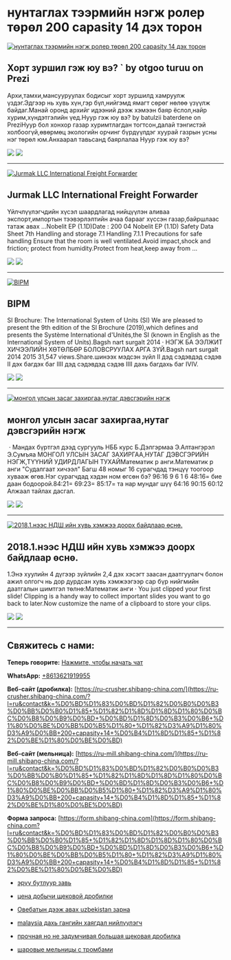 # нунтаглах тээрмийн нэгж ролер төрөл 200 capasity 14 дэх торон

<a href="https://swt.shibang-china.com/?l=ru&img&k=%D0%BD%D1%83%D0%BD%D1%82%D0%B0%D0%B3%D0%BB%D0%B0%D1%85+%D1%82%D1%8D%D1%8D%D1%80%D0%BC%D0%B8%D0%B9%D0%BD+%D0%BD%D1%8D%D0%B3%D0%B6+%D1%80%D0%BE%D0%BB%D0%B5%D1%80+%D1%82%D3%A9%D1%80%D3%A9%D0%BB+200+capasity+14+%D0%B4%D1%8D%D1%85+%D1%82%D0%BE%D1%80%D0%BE%D0%BD" target="_blank">![нунтаглах тээрмийн нэгж ролер төрөл 200 capasity 14 дэх торон](http://static.shibang-china.com/all-800x300/17.jpg)</a>

## Хорт зуршил гэж юу вэ? ` by otgoo turuu on Prezi
Архи,тамхи,мансууруулах бодисыг хорт зуршилд хамруулж үздэг.Эдгээр нь хувь хүн,гэр бүл,нийгэмд ямагт сөрөг нөлөө үзүүлж байдаг.Манай оронд архийг идээний дээж хэмээн баяр ёслол,найр хурим,хүндэтгэлийн үед.Нуур гэж юу вэ? by batulzii baterdene on PreziНуур бол хонхор газар хуримтлагдан тогтсон,далай тэнгистэй холбоогүй,өвөрмөц экологийн орчинг бүрдүүлдэг хуурай газрын усны нэг төрөл юм.Анхаарал тавьсанд баярлалаа Нуур гэж юу вэ?


<a href="https://whatsapp.shibangsoft.com/WhatsApp.php" target="_blank" title="WhatsApp">![](http://static.shibang-china.com/icon/whatsapp.png)</a> <a href="https://swt.shibang-china.com/?l=ru&icon&k=%D0%BD%D1%83%D0%BD%D1%82%D0%B0%D0%B3%D0%BB%D0%B0%D1%85+%D1%82%D1%8D%D1%8D%D1%80%D0%BC%D0%B8%D0%B9%D0%BD+%D0%BD%D1%8D%D0%B3%D0%B6+%D1%80%D0%BE%D0%BB%D0%B5%D1%80+%D1%82%D3%A9%D1%80%D3%A9%D0%BB+200+capasity+14+%D0%B4%D1%8D%D1%85+%D1%82%D0%BE%D1%80%D0%BE%D0%BD" target="_blank">![](http://static.shibang-china.com/icon/chat-ru.png)</a>

---

<a href="https://swt.shibang-china.com/?l=ru&img&k=%D0%BD%D1%83%D0%BD%D1%82%D0%B0%D0%B3%D0%BB%D0%B0%D1%85+%D1%82%D1%8D%D1%8D%D1%80%D0%BC%D0%B8%D0%B9%D0%BD+%D0%BD%D1%8D%D0%B3%D0%B6+%D1%80%D0%BE%D0%BB%D0%B5%D1%80+%D1%82%D3%A9%D1%80%D3%A9%D0%BB+200+capasity+14+%D0%B4%D1%8D%D1%85+%D1%82%D0%BE%D1%80%D0%BE%D0%BD" target="_blank">![Jurmak LLC International Freight Forwarder](http://static.shibang-china.com/all-800x300/1233.jpg)</a>

## Jurmak LLC International Freight Forwarder
Үйлчлүүлэгчдийн хүсэл шаардлагад нийцүүлэн аливаа экспорт,импортын тээвэрлэлтийн ачаа барааг хүссэн газар,байршлаас татаж авах …Nobelit EP (1.1D)Date : 200 04 Nobelit EP (1.1D) Safety Data Sheet 7th Handling and storage 7.1 Handling 7.1.1 Precautions for safe handling Ensure that the room is well ventilated.Avoid impact,shock and friction; protect from humidity.Protect from heat,keep away from …


<a href="https://whatsapp.shibangsoft.com/WhatsApp.php" target="_blank" title="WhatsApp">![](http://static.shibang-china.com/icon/whatsapp.png)</a> <a href="https://swt.shibang-china.com/?l=ru&icon&k=%D0%BD%D1%83%D0%BD%D1%82%D0%B0%D0%B3%D0%BB%D0%B0%D1%85+%D1%82%D1%8D%D1%8D%D1%80%D0%BC%D0%B8%D0%B9%D0%BD+%D0%BD%D1%8D%D0%B3%D0%B6+%D1%80%D0%BE%D0%BB%D0%B5%D1%80+%D1%82%D3%A9%D1%80%D3%A9%D0%BB+200+capasity+14+%D0%B4%D1%8D%D1%85+%D1%82%D0%BE%D1%80%D0%BE%D0%BD" target="_blank">![](http://static.shibang-china.com/icon/chat-ru.png)</a>

---

<a href="https://swt.shibang-china.com/?l=ru&img&k=%D0%BD%D1%83%D0%BD%D1%82%D0%B0%D0%B3%D0%BB%D0%B0%D1%85+%D1%82%D1%8D%D1%8D%D1%80%D0%BC%D0%B8%D0%B9%D0%BD+%D0%BD%D1%8D%D0%B3%D0%B6+%D1%80%D0%BE%D0%BB%D0%B5%D1%80+%D1%82%D3%A9%D1%80%D3%A9%D0%BB+200+capasity+14+%D0%B4%D1%8D%D1%85+%D1%82%D0%BE%D1%80%D0%BE%D0%BD" target="_blank">![BIPM](http://static.shibang-china.com/all-800x300/458.jpg)</a>

## BIPM
SI Brochure: The International System of Units (SI) We are pleased to present the 9th edition of the SI Brochure (2019),which defines and presents the Syst&#232;me International d'Unit&#233;s,the SI (known in English as the International System of Units).Bagsh nart surgalt 2014&nbsp;&#0183;&#32;НЭГЖ БА ЭЭЛЖИТ ХИЧЭЭЛИЙН ХӨТӨЛБӨР БОЛОВСРУУЛАХ АРГА ЗҮЙ.Bagsh nart surgalt 2014 2015 31,547 views.Share.шинээх мэдсэн зүйл II дэд сэдэвдэд сэдэв II дэх багдэх баг IIII дэд сэдэвдэд сэдэв IIII дахь багдахь баг IVIV.


<a href="https://whatsapp.shibangsoft.com/WhatsApp.php" target="_blank" title="WhatsApp">![](http://static.shibang-china.com/icon/whatsapp.png)</a> <a href="https://swt.shibang-china.com/?l=ru&icon&k=%D0%BD%D1%83%D0%BD%D1%82%D0%B0%D0%B3%D0%BB%D0%B0%D1%85+%D1%82%D1%8D%D1%8D%D1%80%D0%BC%D0%B8%D0%B9%D0%BD+%D0%BD%D1%8D%D0%B3%D0%B6+%D1%80%D0%BE%D0%BB%D0%B5%D1%80+%D1%82%D3%A9%D1%80%D3%A9%D0%BB+200+capasity+14+%D0%B4%D1%8D%D1%85+%D1%82%D0%BE%D1%80%D0%BE%D0%BD" target="_blank">![](http://static.shibang-china.com/icon/chat-ru.png)</a>

---

<a href="https://swt.shibang-china.com/?l=ru&img&k=%D0%BD%D1%83%D0%BD%D1%82%D0%B0%D0%B3%D0%BB%D0%B0%D1%85+%D1%82%D1%8D%D1%8D%D1%80%D0%BC%D0%B8%D0%B9%D0%BD+%D0%BD%D1%8D%D0%B3%D0%B6+%D1%80%D0%BE%D0%BB%D0%B5%D1%80+%D1%82%D3%A9%D1%80%D3%A9%D0%BB+200+capasity+14+%D0%B4%D1%8D%D1%85+%D1%82%D0%BE%D1%80%D0%BE%D0%BD" target="_blank">![монгол улсын засаг захиргаа,нутаг дэвсгэрийн нэгж](http://static.shibang-china.com/all-800x300/1314.jpg)</a>

## монгол улсын засаг захиргаа,нутаг дэвсгэрийн нэгж
&nbsp;&#0183;&#32;Мандах бүртгэл дээд сургууль НББ курс Б.Дэлгэрмаа Э.Алтангэрэл Э.Сумъяа МОНГОЛ УЛСЫН ЗАСАГ ЗАХИРГАА,НУТАГ ДЭВСГЭРИЙН НЭГЖ,ТҮҮНИЙ УДИРДЛАГЫН ТУХАЙМатематик р анги.Математик р анги &quot;Судалгаат хичээл&quot; Багш 48 номыг 16 сурагчдад тэнцүү тоогоор хувааж өгөв.Нэг сурагчдад хэдэн ном өгсөн бэ? 96:16 9 6 1 6 48:16= бие даан бодоорой.84:21= 69:23= 85:17= та нар мундаг шүү 64:16 90:15 60:12 Алжаал тайлах дасгал.


<a href="https://whatsapp.shibangsoft.com/WhatsApp.php" target="_blank" title="WhatsApp">![](http://static.shibang-china.com/icon/whatsapp.png)</a> <a href="https://swt.shibang-china.com/?l=ru&icon&k=%D0%BD%D1%83%D0%BD%D1%82%D0%B0%D0%B3%D0%BB%D0%B0%D1%85+%D1%82%D1%8D%D1%8D%D1%80%D0%BC%D0%B8%D0%B9%D0%BD+%D0%BD%D1%8D%D0%B3%D0%B6+%D1%80%D0%BE%D0%BB%D0%B5%D1%80+%D1%82%D3%A9%D1%80%D3%A9%D0%BB+200+capasity+14+%D0%B4%D1%8D%D1%85+%D1%82%D0%BE%D1%80%D0%BE%D0%BD" target="_blank">![](http://static.shibang-china.com/icon/chat-ru.png)</a>

---

<a href="https://swt.shibang-china.com/?l=ru&img&k=%D0%BD%D1%83%D0%BD%D1%82%D0%B0%D0%B3%D0%BB%D0%B0%D1%85+%D1%82%D1%8D%D1%8D%D1%80%D0%BC%D0%B8%D0%B9%D0%BD+%D0%BD%D1%8D%D0%B3%D0%B6+%D1%80%D0%BE%D0%BB%D0%B5%D1%80+%D1%82%D3%A9%D1%80%D3%A9%D0%BB+200+capasity+14+%D0%B4%D1%8D%D1%85+%D1%82%D0%BE%D1%80%D0%BE%D0%BD" target="_blank">![2018.1.нээс НДШ ийн хувь хэмжээ доорх байдлаар өснө.](http://static.shibang-china.com/all-800x300/703.jpg)</a>

## 2018.1.нээс НДШ ийн хувь хэмжээ доорх байдлаар өснө.
1.Энэ хуулийн 4 дүгээр зүйлийн 2,4 дэх хэсэгт заасан даатгуулагч болон ажил олгогч нь дор дурдсан хувь хэмжээгээр сар бүр нийгмийн даатгалын шимтгэл төлнө:Математик анги&nbsp;&#0183;&#32;You just clipped your first slide! Clipping is a handy way to collect important slides you want to go back to later.Now customize the name of a clipboard to store your clips.


<a href="https://whatsapp.shibangsoft.com/WhatsApp.php" target="_blank" title="WhatsApp">![](http://static.shibang-china.com/icon/whatsapp.png)</a> <a href="https://swt.shibang-china.com/?l=ru&icon&k=%D0%BD%D1%83%D0%BD%D1%82%D0%B0%D0%B3%D0%BB%D0%B0%D1%85+%D1%82%D1%8D%D1%8D%D1%80%D0%BC%D0%B8%D0%B9%D0%BD+%D0%BD%D1%8D%D0%B3%D0%B6+%D1%80%D0%BE%D0%BB%D0%B5%D1%80+%D1%82%D3%A9%D1%80%D3%A9%D0%BB+200+capasity+14+%D0%B4%D1%8D%D1%85+%D1%82%D0%BE%D1%80%D0%BE%D0%BD" target="_blank">![](http://static.shibang-china.com/icon/chat-ru.png)</a>

---
## Свяжитесь с нами:

**Теперь говорите:** [Нажмите, чтобы начать чат](https://swt.shibang-china.com?l=ru&contact&k=%D0%BD%D1%83%D0%BD%D1%82%D0%B0%D0%B3%D0%BB%D0%B0%D1%85+%D1%82%D1%8D%D1%8D%D1%80%D0%BC%D0%B8%D0%B9%D0%BD+%D0%BD%D1%8D%D0%B3%D0%B6+%D1%80%D0%BE%D0%BB%D0%B5%D1%80+%D1%82%D3%A9%D1%80%D3%A9%D0%BB+200+capasity+14+%D0%B4%D1%8D%D1%85+%D1%82%D0%BE%D1%80%D0%BE%D0%BD)

**WhatsApp:**  [+8613621919955](https://whatsapp.shibangsoft.com/WhatsApp.php)

**Веб-сайт (дробилка):** [https://ru-crusher.shibang-china.com/](https://ru-crusher.shibang-china.com/?l=ru&contact&k=%D0%BD%D1%83%D0%BD%D1%82%D0%B0%D0%B3%D0%BB%D0%B0%D1%85+%D1%82%D1%8D%D1%8D%D1%80%D0%BC%D0%B8%D0%B9%D0%BD+%D0%BD%D1%8D%D0%B3%D0%B6+%D1%80%D0%BE%D0%BB%D0%B5%D1%80+%D1%82%D3%A9%D1%80%D3%A9%D0%BB+200+capasity+14+%D0%B4%D1%8D%D1%85+%D1%82%D0%BE%D1%80%D0%BE%D0%BD)

**Веб-сайт (мельница):** [https://ru-mill.shibang-china.com/](https://ru-mill.shibang-china.com/?l=ru&contact&k=%D0%BD%D1%83%D0%BD%D1%82%D0%B0%D0%B3%D0%BB%D0%B0%D1%85+%D1%82%D1%8D%D1%8D%D1%80%D0%BC%D0%B8%D0%B9%D0%BD+%D0%BD%D1%8D%D0%B3%D0%B6+%D1%80%D0%BE%D0%BB%D0%B5%D1%80+%D1%82%D3%A9%D1%80%D3%A9%D0%BB+200+capasity+14+%D0%B4%D1%8D%D1%85+%D1%82%D0%BE%D1%80%D0%BE%D0%BD)

**Форма запроса:** [https://form.shibang-china.com](https://form.shibang-china.com?l=ru&contact&k=%D0%BD%D1%83%D0%BD%D1%82%D0%B0%D0%B3%D0%BB%D0%B0%D1%85+%D1%82%D1%8D%D1%8D%D1%80%D0%BC%D0%B8%D0%B9%D0%BD+%D0%BD%D1%8D%D0%B3%D0%B6+%D1%80%D0%BE%D0%BB%D0%B5%D1%80+%D1%82%D3%A9%D1%80%D3%A9%D0%BB+200+capasity+14+%D0%B4%D1%8D%D1%85+%D1%82%D0%BE%D1%80%D0%BE%D0%BD)

* [эрүү бутлуур завь](../128/%D1%8D%D1%80%D2%AF%D2%AF%20%D0%B1%D1%83%D1%82%D0%BB%D1%83%D1%83%D1%80%20%D0%B7%D0%B0%D0%B2%D1%8C.md)

* [цена добычи щековой дробилки](../126/%D1%86%D0%B5%D0%BD%D0%B0%20%D0%B4%D0%BE%D0%B1%D1%8B%D1%87%D0%B8%20%D1%89%D0%B5%D0%BA%D0%BE%D0%B2%D0%BE%D0%B9%20%D0%B4%D1%80%D0%BE%D0%B1%D0%B8%D0%BB%D0%BA%D0%B8.md)

* [Овебатын дээж авах uzbekistan зарна](../127/%D0%9E%D0%B2%D0%B5%D0%B1%D0%B0%D1%82%D1%8B%D0%BD%20%D0%B4%D1%8D%D1%8D%D0%B6%20%D0%B0%D0%B2%D0%B0%D1%85%20uzbekistan%20%D0%B7%D0%B0%D1%80%D0%BD%D0%B0.md)

* [malaysia дахь гангийн хаягдал нийлүүлэгч](../127/malaysia%20%D0%B4%D0%B0%D1%85%D1%8C%20%D0%B3%D0%B0%D0%BD%D0%B3%D0%B8%D0%B9%D0%BD%20%D1%85%D0%B0%D1%8F%D0%B3%D0%B4%D0%B0%D0%BB%20%D0%BD%D0%B8%D0%B9%D0%BB%D2%AF%D2%AF%D0%BB%D1%8D%D0%B3%D1%87.md)

* [прочная но не задумчивая большая щековая дробилка](../126/%D0%BF%D1%80%D0%BE%D1%87%D0%BD%D0%B0%D1%8F%20%D0%BD%D0%BE%20%D0%BD%D0%B5%20%D0%B7%D0%B0%D0%B4%D1%83%D0%BC%D1%87%D0%B8%D0%B2%D0%B0%D1%8F%20%D0%B1%D0%BE%D0%BB%D1%8C%D1%88%D0%B0%D1%8F%20%D1%89%D0%B5%D0%BA%D0%BE%D0%B2%D0%B0%D1%8F%20%D0%B4%D1%80%D0%BE%D0%B1%D0%B8%D0%BB%D0%BA%D0%B0.md)

* [шаровые мельницы с тромбами](../130/%D1%88%D0%B0%D1%80%D0%BE%D0%B2%D1%8B%D0%B5%20%D0%BC%D0%B5%D0%BB%D1%8C%D0%BD%D0%B8%D1%86%D1%8B%20%D1%81%20%D1%82%D1%80%D0%BE%D0%BC%D0%B1%D0%B0%D0%BC%D0%B8.md)